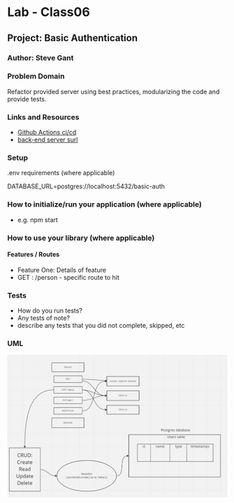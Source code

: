# Lab - Class06

## Project: Basic Authentication

### Author: Steve Gant

### Problem Domain
Refactor provided server using best practices, modularizing the code and provide tests.

### Links and Resources
  - [Github Actions ci/cd]()
  - [back-end server surl]()

### Setup

.env requirements (where applicable)

DATABASE_URL=postgres://localhost:5432/basic-auth

### How to initialize/run your application (where applicable)
  - e.g. npm start

### How to use your library (where applicable)

#### Features / Routes

  - Feature One: Details of feature
  - GET : /person - specific route to hit

### Tests

  - How do you run tests?
  - Any tests of note?
  - describe any tests that you did not complete, skipped, etc

### UML

![lab06UML](assets/Lab06UML.png)